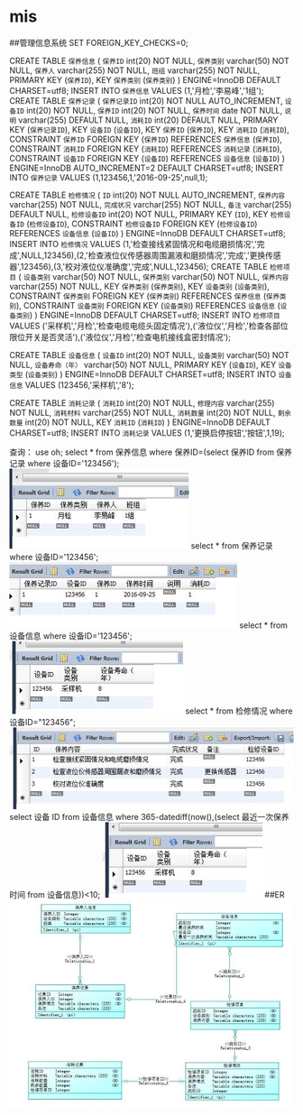 # mis
##管理信息系统
SET FOREIGN_KEY_CHECKS=0;

CREATE TABLE `保养信息` (
`保养ID` int(20) NOT NULL,
`保养类别` varchar(50) NOT NULL,
`保养人` varchar(255) NOT NULL,
`班组` varchar(255) NOT NULL,
PRIMARY KEY (`保养ID`),
KEY `保养类别` (`保养类别`)
) ENGINE=InnoDB DEFAULT CHARSET=utf8;
INSERT INTO `保养信息` VALUES (1,'月检','李易峰','1组');
CREATE TABLE `保养记录` (
`保养记录ID` int(20) NOT NULL AUTO_INCREMENT,
`设备ID` int(20) NOT NULL,
`保养ID` int(20) NOT NULL,
`保养时间` date NOT NULL,
`说明` varchar(255) DEFAULT NULL,
`消耗ID` int(20) DEFAULT NULL,
PRIMARY KEY (`保养记录ID`),
KEY `设备ID` (`设备ID`),
KEY `保养ID` (`保养ID`),
KEY `消耗ID` (`消耗ID`),
CONSTRAINT `保养ID` FOREIGN KEY (`保养ID`) REFERENCES `保养信息` (`保养ID`),
CONSTRAINT `消耗ID` FOREIGN KEY (`消耗ID`) REFERENCES `消耗记录` (`消耗ID`),
CONSTRAINT `设备ID` FOREIGN KEY (`设备ID`) REFERENCES `设备信息` (`设备ID`)
) ENGINE=InnoDB AUTO_INCREMENT=2 DEFAULT CHARSET=utf8;
INSERT INTO `保养记录` VALUES (1,123456,1,'2016-09-25',null,1);

CREATE TABLE `检修情况` (
`ID` int(20) NOT NULL AUTO_INCREMENT,
`保养内容` varchar(255) NOT NULL,
`完成状况` varchar(255) NOT NULL,
`备注` varchar(255) DEFAULT NULL,
`检修设备ID` int(20) NOT NULL,
PRIMARY KEY (`ID`),
KEY `检修设备ID` (`检修设备ID`),
CONSTRAINT `检修设备ID` FOREIGN KEY (`检修设备ID`) REFERENCES `设备信息` (`设备ID`)
) ENGINE=InnoDB DEFAULT CHARSET=utf8;
INSERT INTO `检修情况` VALUES (1,'检查接线紧固情况和电缆磨损情况','完成',NULL,123456),(2,'检查液位仪传感器周围漏液和磨损情况','完成','更换传感器',123456),(3,'校对液位仪准确度','完成',NULL,123456);
CREATE TABLE `检修项目` (
`设备类别` varchar(50) NOT NULL,
`保养类别` varchar(50) NOT NULL,
`保养内容` varchar(255) NOT NULL,
KEY `保养类别` (`保养类别`),
KEY `设备类别` (`设备类别`),
CONSTRAINT `保养类别` FOREIGN KEY (`保养类别`) REFERENCES `保养信息` (`保养类别`),
CONSTRAINT `设备类别` FOREIGN KEY (`设备类别`) REFERENCES `设备信息` (`设备类别`)
) ENGINE=InnoDB DEFAULT CHARSET=utf8;
INSERT INTO `检修项目` VALUES ('采样机','月检','检查电缆电缆头固定情况'),('液位仪','月检','检查各部位限位开关是否灵活'),('液位仪','月检','检查电机接线盒密封情况');


CREATE TABLE `设备信息` (
`设备ID` int(20) NOT NULL,
`设备类别` varchar(50) NOT NULL,
`设备寿命（年）` varchar(50) NOT NULL,
PRIMARY KEY (`设备ID`),
KEY `设备类型` (`设备类别`)
) ENGINE=InnoDB DEFAULT CHARSET=utf8;
INSERT INTO `设备信息` VALUES (123456,'采样机','8');


CREATE TABLE `消耗记录` (
`消耗ID` int(20) NOT NULL,
`修理内容` varchar(255) NOT NULL,
`消耗材料` varchar(255) NOT NULL,
`消耗数量` int(20) NOT NULL,
`剩余数量` int(20) NOT NULL,
KEY `消耗ID` (`消耗ID`)
) ENGINE=InnoDB DEFAULT CHARSET=utf8;
INSERT INTO `消耗记录` VALUES (1,'更换启停按钮','按钮',1,19);

查询：
use oh;
select * from 保养信息
where 保养ID=(select 保养ID from 保养记录
where 设备ID='123456');
![](/1.jpg)
select * from 保养记录 where 设备ID='123456';
![](/2.jpg)
select * from 设备信息 where 设备ID='123456';
![](/3.jpg)
select * from 检修情况 where 设备ID="123456";
![](/4.jpg)
select 设备 ID from 设备信息
where 365-datediff(now(),(select 最近一次保养时间 from 设备信息))<10;
![](/5.jpg)
##ER
![](/6.jpg)



